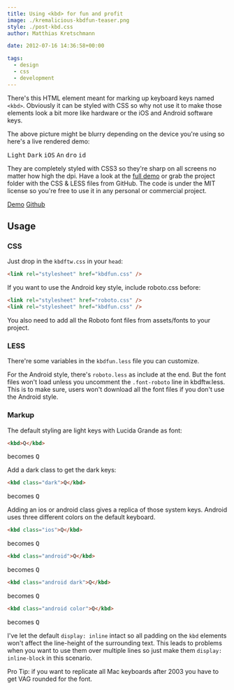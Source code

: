 ```yaml
---
title: Using <kbd> for fun and profit
image: ./kremalicious-kbdfun-teaser.png
style: ./post-kbd.css
author: Matthias Kretschmann

date: 2012-07-16 14:36:58+00:00

tags:
  - design
  - css
  - development
---
```


There's this HTML element meant for marking up keyboard keys named `<kbd>`. Obviously it can be styled with CSS so why not use it to make those elements look a bit more like hardware or the iOS and Android software keys.

The above picture might be blurry depending on the device you're using so here's a live rendered demo:

<kbd>Light</kbd> <kbd class="dark">Dark</kbd> <kbd class="ios">iOS</kbd> <kbd class="android">An</kbd> <kbd class="android dark">dro</kbd> <kbd class="android color">id</kbd>

They are completely styled with CSS3 so they're sharp on all screens no matter how high the dpi. Have a look at the [full demo](http://lab.kremalicious.com/kbdfun/) or grab the project folder with the CSS & LESS files from GitHub. The code is under the MIT license so you're free to use it in any personal or commercial project.

<p class="content-download">
    <a class="btn-primary icon-compass" href="http://lab.kremalicious.com/kbdfun/">Demo</a>
    <a class="icon-github" href="https://github.com/kremalicious/kbdfun/">Github</a>
</p>

## Usage

### CSS

Just drop in the `kbdftw.css` in your `head`:

```html
<link rel="stylesheet" href="kbdfun.css" />
```

If you want to use the Android key style, include roboto.css before:

```html
<link rel="stylesheet" href="roboto.css" />
<link rel="stylesheet" href="kbdfun.css" />
```

You also need to add all the Roboto font files from assets/fonts to your project.

### LESS

There're some variables in the `kbdfun.less` file you can customize.

For the Android style, there's `roboto.less` as include at the end. But the font files won't load unless you uncomment the `.font-roboto` line in kbdftw.less. This is to make sure, users won't download all the font files if you don't use the Android style.

### Markup

The default styling are light keys with Lucida Grande as font:

```html
<kbd>Q</kbd>
```

becomes <kbd>Q</kbd>

Add a dark class to get the dark keys:

```html
<kbd class="dark">Q</kbd>
```

becomes <kbd class="dark">Q</kbd>

Adding an ios or android class gives a replica of those system keys. Android uses three different colors on the default keyboard.

```html
<kbd class="ios">Q</kbd>
```

becomes <kbd class="ios">Q</kbd>

```html
<kbd class="android">Q</kbd>
```

becomes <kbd class="android">Q</kbd>

```html
<kbd class="android dark">Q</kbd>
```

becomes <kbd class="android dark">Q</kbd>

```html
<kbd class="android color">Q</kbd>
```

becomes <kbd class="android color">Q</kbd>

I've let the default `display: inline` intact so all padding on the `kbd` elements won't affect the line-height of the surrounding text. This leads to problems when you want to use them over multiple lines so just make them `display: inline-block` in this scenario.

Pro Tip: if you want to replicate all Mac keyboards after 2003 you have to get VAG rounded for the font.
